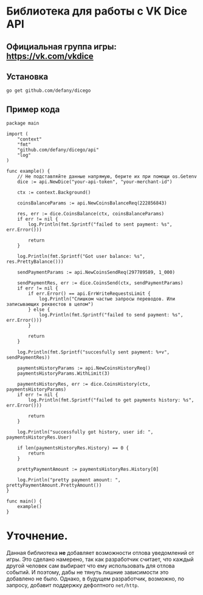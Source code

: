 # Библиотека для работы с VK Dice API
## Официальная группа игры: https://vk.com/vkdice

## Установка
```
go get github.com/defany/dicego
```

## Пример кода
```golang
package main

import (
	"context"
	"fmt"
	"github.com/defany/dicego/api"
	"log"
)

func example() {
	// Не подставляйте данные напрямую, берите их при помощи os.Getenv
	dice := api.NewDice("your-api-token", "your-merchant-id")

	ctx := context.Background()

	coinsBalanceParams := api.NewCoinsBalanceReq(222856843)

	res, err := dice.CoinsBalance(ctx, coinsBalanceParams)
	if err != nil {
		log.Println(fmt.Sprintf("failed to sent payment: %s", err.Error()))

		return
	}

	log.Println(fmt.Sprintf("Got user balance: %s", res.PrettyBalance()))

	sendPaymentParams := api.NewCoinsSendReq(297789589, 1_000)

	sendPaymentRes, err := dice.CoinsSend(ctx, sendPaymentParams)
	if err != nil {
		if err.Error() == api.ErrWriteRequestsLimit {
			log.Println("Слишком частые запросы переводов. Или записывающих реквестов в целом")
		} else {
			log.Println(fmt.Sprintf("failed to send payment: %s", err.Error()))
		}

		return
	}

	log.Println(fmt.Sprintf("succesfully sent payment: %+v", sendPaymentRes))

	paymentsHistoryParams := api.NewCoinsHistoryReq()
	paymentsHistoryParams.WithLimit(3)

	paymentsHistoryRes, err := dice.CoinsHistory(ctx, paymentsHistoryParams)
	if err != nil {
		log.Println(fmt.Sprintf("failed to get payments history: %s", err.Error()))

		return
	}

	log.Println("successfully got history, user id: ", paymentsHistoryRes.User)

	if len(paymentsHistoryRes.History) == 0 {
		return
	}

	prettyPaymentAmount := paymentsHistoryRes.History[0]

	log.Println("pretty payment amount: ", prettyPaymentAmount.PrettyAmount())
}

func main() {
	example()
}
```

# Уточнение.
Данная библиотека **не** добавляет возможности отлова уведомлений от игры.
Это сделано намерено, так как разработчик считает, что каждый другой человек сам выбирает что ему использовать для отлова событий.
И поэтому, дабы не тянуть лишние зависимости это добавлено не было. Однако, в будущем разработчик, возможно, по запросу, добавит поддержку дефолтного `net/http`.